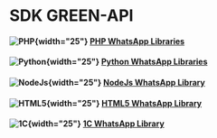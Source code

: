 # SDK GREEN-API

#### ![PHP](https://www.php.net/images/logos/php-logo.svg){width="25"} [PHP WhatsApp Libraries](../sdk/php/index.md)
#### ![Python](https://s3.dualstack.us-east-2.amazonaws.com/pythondotorg-assets/media/files/python-logo-only.svg){width="25"} [Python WhatsApp Libraries](../sdk/python/index.md)
#### ![NodeJs](https://green-api.com/integrations/img/nodejs.png){width="25"} [NodeJs WhatsApp Library](../sdk/nodejs/index.md)
#### ![HTML5](https://green-api.com/integrations/img/html5.png){width="25"} [HTML5 WhatsApp Library](../sdk/html5/index.md)
#### ![1С](https://green-api.com/integrations/img/1c.png){width="25"} [1С WhatsApp Library](../sdk/1c/index.md)






